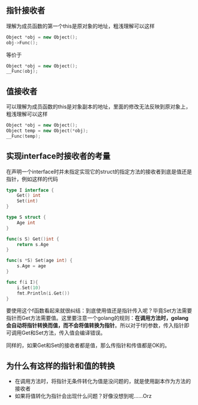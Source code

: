 ## 指针接收者

理解为成员函数的第一个this是原对象的地址，粗浅理解可以这样

```c++
Object *obj = new Object();
obj->Func();
```

等价于

```c++
Object *obj = new Object();
__Func(obj);
```

## 值接收者

可以理解为成员函数的this是对象副本的地址，里面的修改无法反映到原对象上，粗浅理解可以这样

```c++
Object *obj = new Object();
Object temp = new Object(*obj);
__Func(temp);
```

## 实现interface时接收者的考量

在声明一个interface时并未指定实现它的struct的指定方法的接收者到底是值还是指针，例如这样的代码

```go
type I interface {
	Get() int
	Set(int)
}

type S struct {
	Age int
}

func(s S) Get()int {
	return s.Age
}

func(s *S) Set(age int) {
	s.Age = age
}

func f(i I){
	i.Set(10)
	fmt.Println(i.Get())
}

```

要使用这个f函数看起来就很纠结：到底使用值还是指针传入呢？毕竟Set方法需要指针而Get方法需要值。这里要注意一个golang的规则：**在调用方法时，golang会自动将指针转换而值，而不会将值转换为指针**。所以对于f的参数，传入指针即可调用Get和Set方法，传入值会编译错误。

同样的，如果Get和Set的接收者都是值，那么传指针和传值都是OK的。

## 为什么有这样的指针和值的转换

- 在调用方法时，将指针无条件转化为值是没问题的，就是使用副本作为方法的接收者
- 如果将值转化为指针会出现什么问题？好像没想到呢……Orz